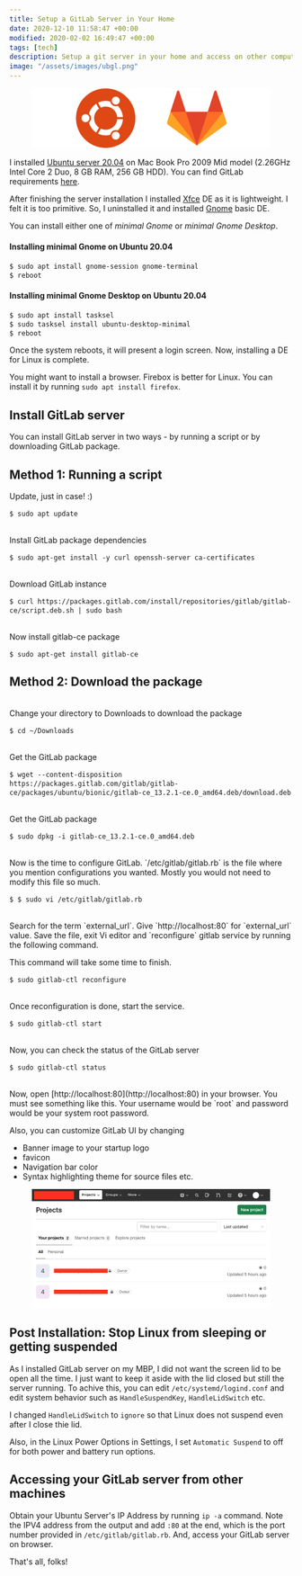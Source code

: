 ```yaml
---
title: Setup a GitLab Server in Your Home
date: 2020-12-10 11:58:47 +00:00
modified: 2020-02-02 16:49:47 +00:00
tags: [tech]
description: Setup a git server in your home and access on other computers in your home network
image: "/assets/images/ubgl.png"
---
```


<figure>
<img src="/assets/images/ubgl.png" alt="">
</figure>


I installed [Ubuntu server 20.04](https://releases.ubuntu.com/20.04/) on Mac Book Pro 2009 Mid model (2.26GHz Intel Core 2 Duo, 8 GB RAM, 256 GB HDD). You can find GitLab requirements [here](https://docs.gitlab.com/ee/install/requirements.html).

After finishing the server installation I installed [Xfce](https://www.xfce.org) DE as it is lightweight. I felt it is too primitive. So, I uninstalled it and installed [Gnome](https://www.gnome.org) basic DE. 

You can install either one of *minimal Gnome* or _minimal Gnome Desktop_.

#### Installing minimal Gnome on Ubuntu 20.04

<pre><code>$ sudo apt install gnome-session gnome-terminal
$ reboot
</code></pre>

#### Installing minimal Gnome Desktop on Ubuntu 20.04
<pre><code>$ sudo apt install tasksel
$ sudo tasksel install ubuntu-desktop-minimal
$ reboot
</code></pre>

Once the system reboots, it will present a login screen. Now, installing a DE for Linux is complete.

You might want to install a browser. Firebox is better for Linux. You can install it by running `sudo apt install firefox`. 

## Install GitLab server

You can install GitLab server in two ways - by running a script or by downloading GitLab package.

## Method 1: Running a script

Update, just in case! :)
<pre><code>$ sudo apt update</code></pre>

<br>
Install GitLab package dependencies
<pre><code>$ sudo apt-get install -y curl openssh-server ca-certificates</code></pre>

<br>
Download GitLab instance
<pre><code>$ curl https://packages.gitlab.com/install/repositories/gitlab/gitlab-ce/script.deb.sh | sudo bash</code></pre>

<br>
Now install gitlab-ce package
<pre><code>$ sudo apt-get install gitlab-ce</code></pre>


## Method 2: Download the package
<br>
Change your directory to Downloads to download the package
<pre><code>$ cd ~/Downloads</code></pre>

<br>
Get the GitLab package
<pre><code>$ wget --content-disposition https://packages.gitlab.com/gitlab/gitlab-ce/packages/ubuntu/bionic/gitlab-ce_13.2.1-ce.0_amd64.deb/download.deb</code></pre>

<br>
Get the GitLab package
<pre><code>$ sudo dpkg -i gitlab-ce_13.2.1-ce.0_amd64.deb</code></pre>

<br>
Now is the time to configure GitLab. `/etc/gitlab/gitlab.rb` is the file where you mention configurations you wanted. Mostly you would not need to modify this file so much. 
<pre><code>$ $ sudo vi /etc/gitlab/gitlab.rb</code></pre>

<br>
Search for the term `external_url`.  Give `http://localhost:80` for `external_url` value. Save the file, exit Vi editor and `reconfigure` gitlab service by running the following command.

This command will take some time to finish. 
<pre><code>$ sudo gitlab-ctl reconfigure</code></pre>

<br>
Once reconfiguration is done, start the service.
<pre><code>$ sudo gitlab-ctl start</code></pre>

<br>
Now, you can check the status of the GitLab server
<pre><code>$ sudo gitlab-ctl status</code></pre>

<br>
Now, open [http://localhost:80](http://localhost:80) in your browser. You must see something like this. Your username would be `root` and password would be your system root password. 

Also, you can customize GitLab UI by changing 
* Banner image to your startup logo
* favicon
* Navigation bar color
* Syntax highlighting theme for source files etc.

<figure>
<img src="/assets/images/gl.png" alt="">
</figure>

## Post Installation: Stop Linux from sleeping or getting suspended

As I installed GitLab server on my MBP, I did not want the screen lid to be open all the time. I just want to keep it aside with the lid closed but still the server running. To achive this, you can edit `/etc/systemd/logind.conf` and edit system behavior such as `HandleSuspendKey`, `HandleLidSwitch` etc. 

I changed `HandleLidSwitch` to `ignore` so that Linux does not suspend even after I close thie lid. 

Also, in the Linux Power Options in Settings, I set `Automatic Suspend` to off for both power and battery run options.

## Accessing your GitLab server from other machines

Obtain your Ubuntu Server's IP Address by running `ip -a` command. Note the IPV4 address from the output and add `:80` at the end, which is the port number provided in `/etc/gitlab/gitlab.rb`.
And, access your GitLab server on browser. 

That's all, folks!
